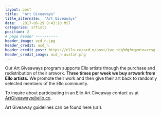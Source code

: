 ```yaml
---
layout: post
title:  "Art Giveaways"
title_alternate:  "Art Giveaways"
date:   2017-06-29 8:43:18 MST
categories: artists
position: 2
# page header ----------
header_image: acd_n.jpg
header_credit: acd_n
header_credit_post: https://ello.co/acd_n/post/iwv_tdq9dqfmqzotoazcsg
header_credit_image: acd_n-avatar.png
---
```


Our Art Giveaways program supports Ello artists through the purchase and redistribution of their artwork. **Three times per week we buy artwork from Ello artists.** We promote their work and then give their art back to randomly selected members of the Ello community. 

To inquire about participating in an Ello Art Giveaway contact us at ArtGiveaways@ello.co.

Art Giveaway guidelines can be found here (url).
